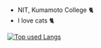 - NIT, Kumamoto College 🐈  
- I love cats 🐈  

[![Top used Langs](https://github-readme-stats.vercel.app/api/top-langs/?username=swk67018&layout=compact&theme=radical)](https://github.com/swk67018/)
